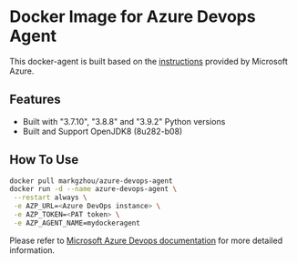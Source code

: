 # Docker Image for Azure Devops Agent
This docker-agent is built based on the [instructions](https://docs.microsoft.com/en-us/azure/devops/pipelines/agents/docker?view=azure-devops#linux) provided by Microsoft Azure.

## Features
- Built with "3.7.10", "3.8.8" and "3.9.2" Python versions
- Built and Support OpenJDK8 (8u282-b08)

## How To Use
```sh
docker pull markgzhou/azure-devops-agent
docker run -d --name azure-devops-agent \
 --restart always \
 -e AZP_URL=<Azure DevOps instance> \
 -e AZP_TOKEN=<PAT token> \
 -e AZP_AGENT_NAME=mydockeragent 
```
Please refer to [Microsoft Azure Devops documentation](https://docs.microsoft.com/en-us/azure/devops/pipelines/agents/docker?view=azure-devops#start-the-image-1) for more detailed information.
